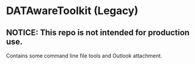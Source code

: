# DATAwareToolkit (Legacy)
## **NOTICE:** This repo is not intended for production use.
  
Contains some command line file tools and Outlook attachment.